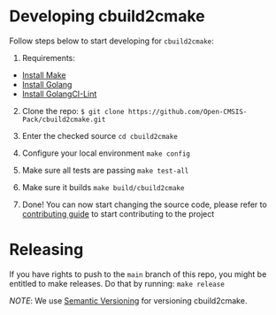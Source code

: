# Developing cbuild2cmake

Follow steps below to start developing for `cbuild2cmake`:

1. Requirements:

- [Install Make](https://www.gnu.org/software/make/)
- [Install Golang](https://golang.org/doc/install)
- [Install GolangCI-Lint](https://golangci-lint.run/usage/install/#local-installation)

2. Clone the repo:
`$ git clone https://github.com/Open-CMSIS-Pack/cbuild2cmake.git`

3. Enter the checked source
`cd cbuild2cmake`

4. Configure your local environment
`make config`

5. Make sure all tests are passing
`make test-all`

6. Make sure it builds
`make build/cbuild2cmake`

7. Done! You can now start changing the source code, please refer to [contributing guide](CONTRIBUTING.md)
 to start contributing to the project

# Releasing

If you have rights to push to the `main` branch of this repo, you might be entitled to
make releases. Do that by running:
`make release`

*NOTE*: We use [Semantic Versioning](https://semver.org/) for versioning cbuild2cmake.
